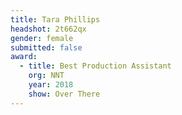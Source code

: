 ```yaml
---
title: Tara Phillips
headshot: 2t662qx
gender: female
submitted: false
award:
  - title: Best Production Assistant
    org: NNT
    year: 2018
    show: Over There
---
```

